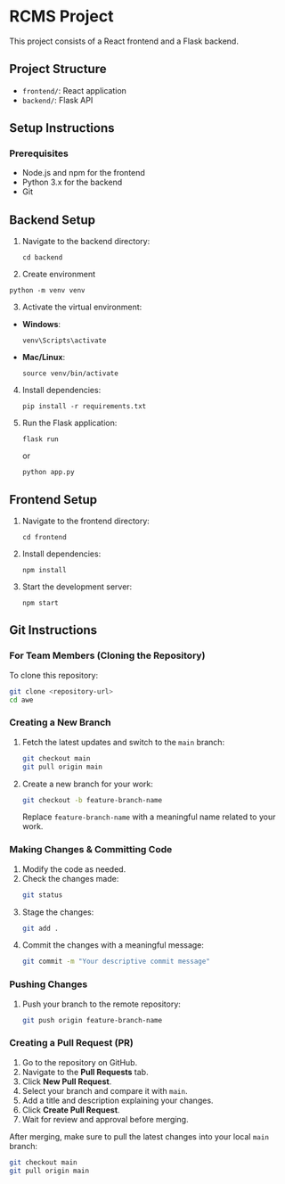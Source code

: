 # RCMS Project

This project consists of a React frontend and a Flask backend.

## Project Structure

- `frontend/`: React application
- `backend/`: Flask API

## Setup Instructions

### Prerequisites
- Node.js and npm for the frontend
- Python 3.x for the backend
- Git

## Backend Setup

1. Navigate to the backend directory:
   ```
   cd backend
   ```

2. Create environment 

 ```
 python -m venv venv 
 ```


3. Activate the virtual environment:
- **Windows**:
  ```
  venv\Scripts\activate
  ```
- **Mac/Linux**:
  ```
  source venv/bin/activate
  ```




4. Install dependencies:
   ```
   pip install -r requirements.txt
   ```

5. Run the Flask application:
   ```
   flask run
   ```
   or
   ```
   python app.py
   ```

## Frontend Setup

1. Navigate to the frontend directory:
   ```
   cd frontend
   ```

2. Install dependencies:
   ```
   npm install

   ```

3. Start the development server:
   ```
   npm start
   ```

## Git Instructions

### For Team Members (Cloning the Repository)

To clone this repository:
```bash
git clone <repository-url>
cd awe
```

### Creating a New Branch

1. Fetch the latest updates and switch to the `main` branch:
   ```bash
   git checkout main
   git pull origin main
   ```

2. Create a new branch for your work:
   ```bash
   git checkout -b feature-branch-name
   ```
   Replace `feature-branch-name` with a meaningful name related to your work.

### Making Changes & Committing Code

1. Modify the code as needed.
2. Check the changes made:
   ```bash
   git status
   ```
3. Stage the changes:
   ```bash
   git add .
   ```
4. Commit the changes with a meaningful message:
   ```bash
   git commit -m "Your descriptive commit message"
   ```

### Pushing Changes

1. Push your branch to the remote repository:
   ```bash
   git push origin feature-branch-name
   ```

### Creating a Pull Request (PR)

1. Go to the repository on GitHub.
2. Navigate to the **Pull Requests** tab.
3. Click **New Pull Request**.
4. Select your branch and compare it with `main`.
5. Add a title and description explaining your changes.
6. Click **Create Pull Request**.
7. Wait for review and approval before merging.

After merging, make sure to pull the latest changes into your local `main` branch:
```bash
git checkout main
git pull origin main
```

